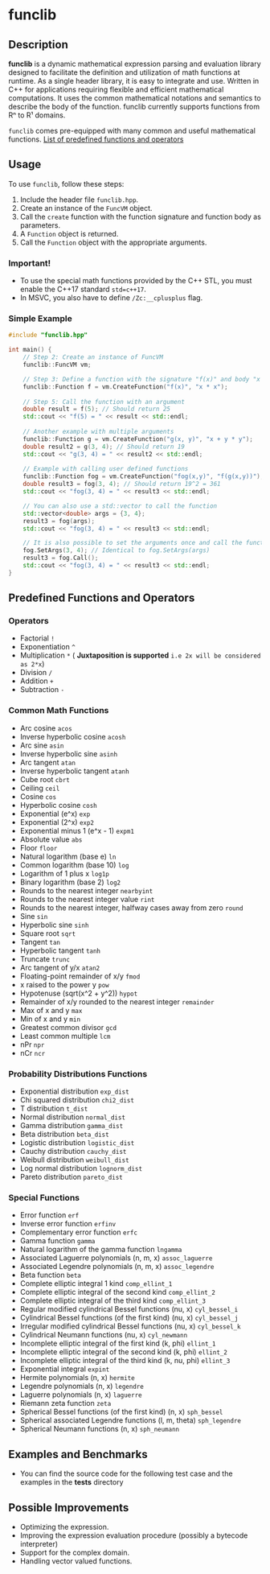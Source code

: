 # funclib

## Description

**funclib** is a dynamic mathematical expression parsing and evaluation library designed to facilitate the definition and utilization of math functions at runtime. As a single header library, it is easy to integrate and use. Written in C++ for applications requiring flexible and efficient mathematical computations. It uses the common mathematical notations and semantics to describe the body of the function.
funclib currently supports functions from Rⁿ to R¹ domains. 

`funclib` comes pre-equipped with many common and useful mathematical functions. [List of predefined functions and operators](https://github.com/privateDuck/funclib?tab=readme-ov-file#predefined-functions-and-operators)

## Usage

To use `funclib`, follow these steps:

1. Include the header file `funclib.hpp`.
2. Create an instance of the `FuncVM` object.
3. Call the `create` function with the function signature and function body as parameters.
4. A `Function` object is returned.
5. Call the `Function` object with the appropriate arguments.

### Important!
* To use the special math functions provided by the C++ STL, you must enable the C++17 standard `std=c++17`.
* In MSVC, you also have to define `/Zc:__cplusplus` flag.

### Simple Example

```cpp
#include "funclib.hpp"

int main() {
    // Step 2: Create an instance of FuncVM
    funclib::FuncVM vm;

    // Step 3: Define a function with the signature "f(x)" and body "x * x"
    funclib::Function f = vm.CreateFunction("f(x)", "x * x");
    
    // Step 5: Call the function with an argument
    double result = f(5); // Should return 25
    std::cout << "f(5) = " << result << std::endl;
    
    // Another example with multiple arguments
    funclib::Function g = vm.CreateFunction("g(x, y)", "x + y * y");
    double result2 = g(3, 4); // Should return 19
    std::cout << "g(3, 4) = " << result2 << std::endl;
    
    // Example with calling user defined functions
    funclib::Function fog = vm.CreateFunction("fog(x,y)", "f(g(x,y))");
    double result3 = fog(3, 4); // Should return 19^2 = 361
    std::cout << "fog(3, 4) = " << result3 << std::endl;

    // You can also use a std::vector to call the function
    std::vector<double> args = {3, 4};
    result3 = fog(args);
    std::cout << "fog(3, 4) = " << result3 << std::endl;

    // It is also possible to set the arguments once and call the function multiple times
    fog.SetArgs(3, 4); // Identical to fog.SetArgs(args)
    result3 = fog.Call();
    std::cout << "fog(3, 4) = " << result3 << std::endl;
}
```

## Predefined Functions and Operators

### Operators
* Factorial `!`
* Exponentiation `^`
* Multiplication `*` ( **Juxtaposition is supported** `i.e 2x will be considered as 2*x`)
* Division `/`
* Addition `+`
* Subtraction `-`

### Common Math Functions

* Arc cosine `acos`
* Inverse hyperbolic cosine `acosh`
* Arc sine `asin`
* Inverse hyperbolic sine `asinh`
* Arc tangent `atan`
* Inverse hyperbolic tangent `atanh`
* Cube root `cbrt`
* Ceiling `ceil`
* Cosine `cos`
* Hyperbolic cosine `cosh`
* Exponential (e^x) `exp`
* Exponential (2^x) `exp2`
* Exponential minus 1 (e^x - 1) `expm1`
* Absolute value `abs`
* Floor `floor`
* Natural logarithm (base e) `ln`
* Common logarithm (base 10) `log`
* Logarithm of 1 plus x `log1p`
* Binary logarithm (base 2) `log2`
* Rounds to the nearest integer `nearbyint`
* Rounds to the nearest integer value `rint`
* Rounds to the nearest integer, halfway cases away from zero `round`
* Sine `sin`
* Hyperbolic sine `sinh`
* Square root `sqrt`
* Tangent `tan`
* Hyperbolic tangent `tanh`
* Truncate `trunc`
* Arc tangent of y/x `atan2`
* Floating-point remainder of x/y `fmod`
* x raised to the power y `pow`
* Hypotenuse (sqrt(x^2 + y^2)) `hypot`
* Remainder of x/y rounded to the nearest integer `remainder`
* Max of x and y `max`
* Min of x and y `min`
* Greatest common divisor `gcd`
* Least common multiple `lcm`
* nPr `npr`
* nCr `ncr`

### Probability Distributions Functions
* Exponential distribution `exp_dist`
* Chi squared distribution `chi2_dist`
* T distribution `t_dist`
* Normal distribution `normal_dist`
* Gamma distribution `gamma_dist`
* Beta distribution `beta_dist`
* Logistic distribution `logistic_dist`
* Cauchy distribution `cauchy_dist`
* Weibull distribution `weibull_dist`
* Log normal distribution `lognorm_dist`
* Pareto distribution `pareto_dist`

### Special Functions
* Error function `erf`
* Inverse error function `erfinv`
* Complementary error function `erfc`
* Gamma function `gamma`
* Natural logarithm of the gamma function `lngamma`
* Associated Laguerre polynomials (n, m, x) `assoc_laguerre`
* Associated Legendre polynomials (n, m, x) `assoc_legendre`
* Beta function `beta`
* Complete elliptic integral 1 kind `comp_ellint_1`
* Complete elliptic integral of the second kind `comp_ellint_2`
* Complete elliptic integral of the third kind `comp_ellint_3`
* Regular modified cylindrical Bessel functions (nu, x) `cyl_bessel_i`
* Cylindrical Bessel functions (of the first kind) (nu, x) `cyl_bessel_j`
* Irregular modified cylindrical Bessel functions (nu, x) `cyl_bessel_k`
* Cylindrical Neumann functions (nu, x) `cyl_newmann`
* Incomplete elliptic integral of the first kind (k, phi) `ellint_1`
* Incomplete elliptic integral of the second kind (k, phi) `ellint_2`
* Incomplete elliptic integral of the third kind (k, nu, phi) `ellint_3`
* Exponential integral `expint`
* Hermite polynomials (n, x) `hermite`
* Legendre polynomials (n, x) `legendre`
* Laguerre polynomials (n, x) `laguerre`
* Riemann zeta function `zeta`
* Spherical Bessel functions (of the first kind) (n, x) `sph_bessel`
* Spherical associated Legendre functions (l, m, theta) `sph_legendre`
* Spherical Neumann functions (n, x) `sph_neumann`


## Examples and Benchmarks
* You can find the source code for the following test case and the examples in the **tests** directory


## Possible Improvements
* Optimizing the expression.
* Improving the expression evaluation procedure (possibly a bytecode interpreter)
* Support for the complex domain.
* Handling vector valued functions.







